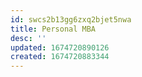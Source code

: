 ```yaml
---
id: swcs2b13gg6zxq2bjet5nwa
title: Personal MBA
desc: ''
updated: 1674720890126
created: 1674720883344
---
```

